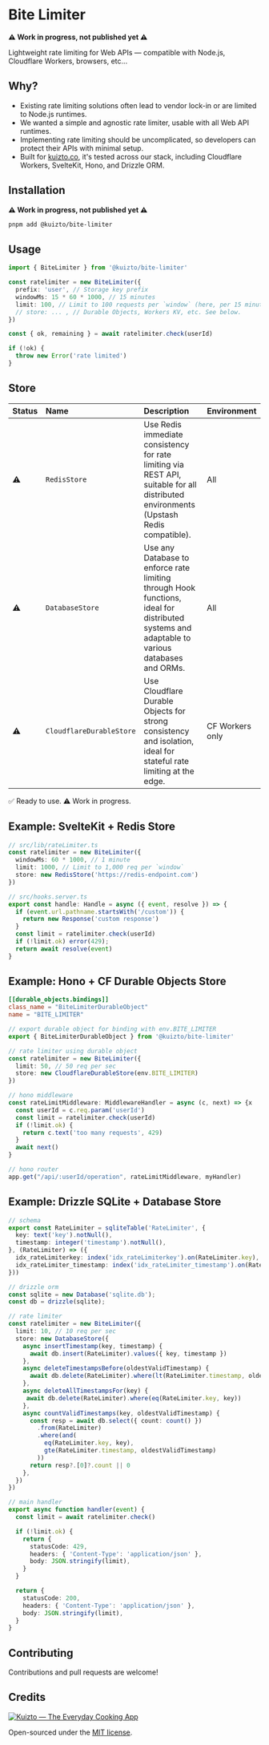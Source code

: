 # Bite Limiter

**⚠️ Work in progress, not published yet ⚠️**

Lightweight rate limiting for Web APIs — compatible with Node.js, Cloudflare Workers, browsers, etc...

## Why?

- Existing rate limiting solutions often lead to vendor lock-in or are limited to Node.js runtimes.
- We wanted a simple and agnostic rate limiter, usable with all Web API runtimes.
- Implementing rate limiting should be uncomplicated, so developers can protect their APIs with minimal setup.
- Built for [kuizto.co](https://kuizto.co/?utm_source=bite-limiter&utm_medium=github), it's tested across our stack, including Cloudflare Workers, SvelteKit, Hono, and Drizzle ORM.

## Installation

**⚠️ Work in progress, not published yet ⚠️**

```bash
pnpm add @kuizto/bite-limiter
```

## Usage

```ts
import { BiteLimiter } from '@kuizto/bite-limiter'

const ratelimiter = new BiteLimiter({
  prefix: 'user', // Storage key prefix
  windowMs: 15 * 60 * 1000, // 15 minutes
  limit: 100, // Limit to 100 requests per `window` (here, per 15 minutes).
  // store: ... , // Durable Objects, Workers KV, etc. See below.
})

const { ok, remaining } = await ratelimiter.check(userId)

if (!ok) {
  throw new Error('rate limited')
}
```

## Store

| Status | Name | Description | Environment |
| --- | :--- | :--- | --- |
| ⚠️ | `RedisStore` | Use Redis immediate consistency for rate limiting via REST API, suitable for all distributed environments (Upstash Redis compatible). | All |
| ⚠️ | `DatabaseStore` | Use any Database to enforce rate limiting through Hook functions, ideal for distributed systems and adaptable to various databases and ORMs. | All |
| ⚠️ | `CloudflareDurableStore`| Use Cloudflare Durable Objects for strong consistency and isolation, ideal for stateful rate limiting at the edge. | CF Workers only |

✅ Ready to use.
⚠️ Work in progress.

## Example: SvelteKit + Redis Store

```ts
// src/lib/rateLimiter.ts
const ratelimiter = new BiteLimiter({ 
  windowMs: 60 * 1000, // 1 minute
  limit: 1000, // Limit to 1,000 req per `window`
  store: new RedisStore('https://redis-endpoint.com')
})

// src/hooks.server.ts
export const handle: Handle = async ({ event, resolve }) => {
  if (event.url.pathname.startsWith('/custom')) {
    return new Response('custom response')
  }
  const limit = ratelimiter.check(userId)
  if (!limit.ok) error(429);
  return await resolve(event)
}
```

## Example: Hono + CF Durable Objects Store

```toml
[[durable_objects.bindings]]
class_name = "BiteLimiterDurableObject"
name = "BITE_LIMITER"
```

```ts
// export durable object for binding with env.BITE_LIMITER
export { BiteLimiterDurableObject } from '@kuizto/bite-limiter'

// rate limiter using durable object
const ratelimiter = new BiteLimiter({ 
  limit: 50, // 50 req per sec
  store: new CloudflareDurableStore(env.BITE_LIMITER)
})

// hono middleware
const rateLimitMiddleware: MiddlewareHandler = async (c, next) => {x
  const userId = c.req.param('userId')
  const limit = ratelimiter.check(userId)
  if (!limit.ok) {
    return c.text('too many requests', 429)
  }
  await next()
}

// hono router
app.get("/api/:userId/operation", rateLimitMiddleware, myHandler)
```

## Example: Drizzle SQLite + Database Store

```ts
// schema
export const RateLimiter = sqliteTable('RateLimiter', {
  key: text('key').notNull(),
  timestamp: integer('timestamp').notNull(),
}, (RateLimiter) => ({
  idx_rateLimiterkey: index('idx_rateLimiterkey').on(RateLimiter.key),
  idx_rateLimiter_timestamp: index('idx_rateLimiter_timestamp').on(RateLimiter.timestamp),
}))
```

```ts
// drizzle orm
const sqlite = new Database('sqlite.db');
const db = drizzle(sqlite);

// rate limiter
const ratelimiter = new BiteLimiter({
  limit: 10, // 10 req per sec
  store: new DatabaseStore({
    async insertTimestamp(key, timestamp) {
      await db.insert(RateLimiter).values({ key, timestamp })
    },
    async deleteTimestampsBefore(oldestValidTimestamp) {
      await db.delete(RateLimiter).where(lt(RateLimiter.timestamp, oldestValidTimestamp))
    },
    async deleteAllTimestampsFor(key) {
     await db.delete(RateLimiter).where(eq(RateLimiter.key, key))
    },
    async countValidTimestamps(key, oldestValidTimestamp) {
      const resp = await db.select({ count: count() })
        .from(RateLimiter)
        .where(and(
          eq(RateLimiter.key, key),
          gte(RateLimiter.timestamp, oldestValidTimestamp)
        ))
      return resp?.[0]?.count || 0
    },
  })
})

// main handler
export async function handler(event) {
  const limit = await ratelimiter.check()

  if (!limit.ok) {
    return {
      statusCode: 429,
      headers: { 'Content-Type': 'application/json' },
      body: JSON.stringify(limit),
    }
  }

  return {
    statusCode: 200,
    headers: { 'Content-Type': 'application/json' },
    body: JSON.stringify(limit),
  }
}
```

## Contributing

Contributions and pull requests are welcome!

## Credits

[![Kuizto — The Everyday Cooking App](https://prisma-appsync.vercel.app/sponsors/kuizto-banner.png "Kuizto — The Everyday Cooking App")](https://kuizto.co/?utm_source=bite-limiter&utm_medium=github)

Open-sourced under the [MIT license](/LICENSE).
